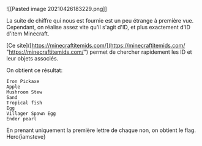 ![[Pasted image 20210426183229.png]]

La suite de chiffre qui nous est fournie est un peu étrange à première vue.
Cependant, on réalise assez vite qu'il s'agit d'ID, et plus exactement d'ID d'item Minecraft.

[Ce site]([https://minecraftitemids.com/](https://minecraftitemids.com/ "https://minecraftitemids.com/") permet de chercher rapidement les ID et leur objets associés.

On obtient ce résultat:
```
Iron Pickaxe 
Apple 
Mushroom Stew 
Sand 
Tropical fish 
Egg 
Villager Spawn Egg 
Ender pearl
```

En prenant uniquement la première lettre de chaque non, on obtient le flag.
Hero{iamsteve}